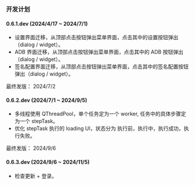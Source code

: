 ### 开发计划

#### 0.6.1.dev (2024/4/17 ~ 2024/7/1)

- 设置界面迁移，从顶部点击按钮弹出菜单界面，点击其中的设置按钮弹出（dialog / widget）。
- ADB 界面迁移，从顶部点击按钮弹出菜单界面，点击其中的 ADB 按钮弹出（dialog / widget）。
- 签名配置界面迁移，从顶部点击按钮弹出菜单界面，点击其中的签名配置按钮弹出（dialog / widget）。


最终发版： 2024/7/2


#### 0.6.2.dev (2024/7/1 ~ 2024/9/5)


- 多线程使用 QThreadPool，单个任务定为一个 worker, 任务中的具体步骤定为一个 stepTask。
- 优化 stepTask 执行的 loading UI，状态分为 执行前，执行中，执行成功，执行失败。

最终发版： 2024/9/6

#### 0.6.3.dev (2024/9/6 ~ 2024/11/5)

- 检查更新 + 登录。